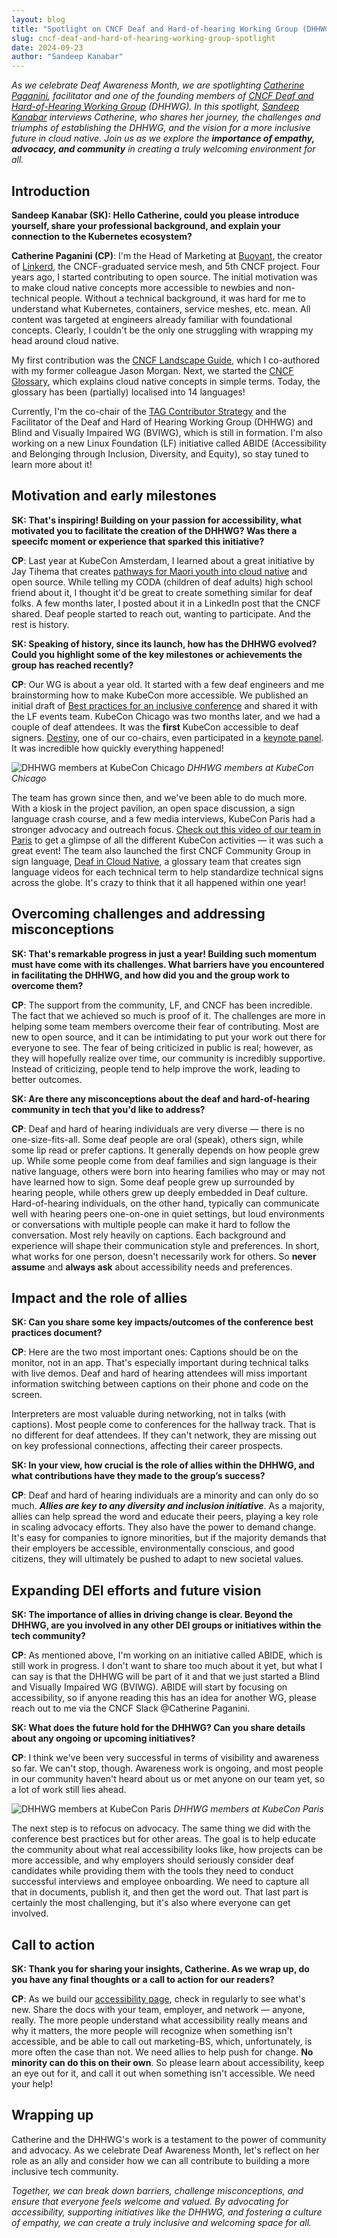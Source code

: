 ```yaml
---
layout: blog
title: "Spotlight on CNCF Deaf and Hard-of-hearing Working Group (DHHWG)"
slug: cncf-deaf-and-hard-of-hearing-working-group-spotlight
date: 2024-09-23
author: "Sandeep Kanabar"
---
```


_As we celebrate Deaf Awareness Month, we are spotlighting [Catherine Paganini](https://www.linkedin.com/in/catherinepaganini/), facilitator and one of the founding members of [CNCF Deaf and Hard-of-Hearing Working Group](https://contribute.cncf.io/accessibility/deaf-and-hard-of-hearing/) (DHHWG). In this spotlight, [Sandeep Kanabar](https://www.linkedin.com/in/sandeepkanabar/) interviews Catherine, who shares her journey, *the challenges and triumphs of establishing the DHHWG, and the vision for a more inclusive future in cloud native*. Join us as we explore the **importance of empathy, advocacy, and community** in creating a truly welcoming environment for all._

## Introduction
**Sandeep Kanabar (SK): Hello Catherine, could you please introduce yourself, share your professional background, and explain your connection to the Kubernetes ecosystem?**

**Catherine Paganini (CP)**: I'm the Head of Marketing at [Buoyant](https://buoyant.io/), the creator of [Linkerd](https://linkerd.io/), the CNCF-graduated service mesh, and 5th CNCF project. Four years ago, I started contributing to open source. The initial motivation was to make cloud native concepts more accessible to newbies and non-technical people. Without a technical background, it was hard for me to understand what Kubernetes, containers, service meshes, etc. mean. All content was targeted at engineers already familiar with foundational concepts. Clearly, I couldn't be the only one struggling with wrapping my head around cloud native. 

My first contribution was the [CNCF Landscape Guide](https://landscape.cncf.io/guide#introduction), which I co-authored with my former colleague Jason Morgan. Next, we started the [CNCF Glossary](https://glossary.cncf.io/), which explains cloud native concepts in simple terms. Today, the glossary has been (partially) localised into 14 languages! 

Currently, I'm the co-chair of the [TAG Contributor Strategy](https://contribute.cncf.io/about/) and the Facilitator of the Deaf and Hard of Hearing Working Group (DHHWG) and Blind and Visually Impaired WG (BVIWG), which is still in formation. I'm also working on a new Linux Foundation (LF) initiative called ABIDE (Accessibility and Belonging through Inclusion, Diversity, and Equity), so stay tuned to learn more about it! 

## Motivation and early milestones
**SK: That's inspiring! Building on your passion for accessibility, what motivated you to facilitate the creation of the DHHWG? Was there a speecifc moment or experience that sparked this initiative?**

**CP**: Last year at KubeCon Amsterdam, I learned about a great initiative by Jay Tihema that creates [pathways for Maori youth into cloud native](https://contribute.cncf.io/resources/videos/2023/from-maori-to-deaf-engineers/) and open source. While telling my CODA (children of deaf adults) high school friend about it, I thought it'd be great to create something similar for deaf folks. A few months later, I posted about it in a LinkedIn post that the CNCF shared. Deaf people started to reach out, wanting to participate. And the rest is history. 

**SK: Speaking of history, since its launch, how has the DHHWG evolved? Could you highlight some of the key milestones or achievements the group has reached recently?**

**CP**: Our WG is about a year old. It started with a few deaf engineers and me brainstorming how to make KubeCon more accessible. We published an initial draft of [Best practices for an inclusive conference](https://contribute.cncf.io/accessibility/deaf-and-hard-of-hearing/conference-best-practices/) and shared it with the LF events team. KubeCon Chicago was two months later, and we had a couple of deaf attendees. It was the **first**  KubeCon accessible to deaf signers. [Destiny](https://www.linkedin.com/in/destiny-o-connor-28b2a5255/), one of our co-chairs, even participated in a [keynote panel](https://youtu.be/3WJ_s4Jvbsk?si=iscthTiCyMxoMUqY&t=347). It was incredible how quickly everything happened!
 
![DHHWG members at KubeCon Chicago](cncf-dhhwg-chicago.jpg)
*DHHWG members at KubeCon Chicago*

The team has grown since then, and we've been able to do much more. With a kiosk in the project pavilion, an open space discussion, a sign language crash course, and a few media interviews, KubeCon Paris had a stronger advocacy and outreach focus. [Check out this video of our team in Paris](https://www.youtube.com/watch?v=E8AcyqsgAyQ) to get a glimpse of all the different KubeCon activities — it was such a great event! The team also launched the first CNCF Community Group in sign language, [Deaf in Cloud Native](https://community.cncf.io/deaf-in-cloud-native/), a glossary team that creates sign language videos for each technical term to help standardize technical signs across the globe. It's crazy to think that it all happened within one year! 

## Overcoming challenges and addressing misconceptions
**SK: That's remarkable progress in just a year! Building such momentum must have come with its challenges. What barriers have you encountered in facilitating the DHHWG, and how did you and the group work to overcome them?**

**CP**: The support from the community, LF, and CNCF has been incredible. The fact that we achieved so much is proof of it. The challenges are more in helping some team members overcome their fear of contributing. Most are new to open source, and it can be intimidating to put your work out there for everyone to see. The fear of being criticized in public is real; however, as they will hopefully realize over time, our community is incredibly supportive. Instead of criticizing, people tend to help improve the work, leading to better outcomes.

**SK: Are there any misconceptions about the deaf and hard-of-hearing community in tech that you'd like to address?**

**CP**: Deaf and hard of hearing individuals are very diverse — there is no one-size-fits-all. Some deaf people are oral (speak), others sign, while some lip read or prefer captions. It generally depends on how people grew up. While some people come from deaf families and sign language is their native language, others were born into hearing families who may or may not have learned how to sign. Some deaf people grew up surrounded by hearing people, while others grew up deeply embedded in Deaf culture. Hard-of-hearing individuals, on the other hand, typically can communicate well with hearing peers one-on-one in quiet settings, but loud environments or conversations with multiple people can make it hard to follow the conversation. Most rely heavily on captions. Each background and experience will shape their communication style and preferences. In short, what works for one person, doesn't necessarily work for others. So **never assume** and **always ask** about accessibility needs and preferences.

## Impact and the role of allies
**SK: Can you share some key impacts/outcomes of the conference best practices document?**

**CP**: Here are the two most important ones: Captions should be on the monitor, not in an app. That's especially important during technical talks with live demos. Deaf and hard of hearing attendees will miss important information switching between captions on their phone and code on the screen. 

Interpreters are most valuable during networking, not in talks (with captions). Most people come to conferences for the hallway track. That is no different for deaf attendees. If they can't network, they are missing out on key professional connections, affecting their career prospects. 


**SK: In your view, how crucial is the role of allies within the DHHWG, and what contributions have they made to the group’s success?**

**CP**: Deaf and hard of hearing individuals are a minority and can only do so much. ***Allies are key to any diversity and inclusion initiative***. As a majority, allies can help spread the word and educate their peers, playing a key role in scaling advocacy efforts. They also have the power to demand change. It's easy for companies to ignore minorities, but if the majority demands that their employers be accessible, environmentally conscious, and good citizens, they will ultimately be pushed to adapt to new societal values. 

## Expanding DEI efforts and future vision
**SK: The importance of allies in driving change is clear. Beyond the DHHWG, are you involved in any other DEI groups or initiatives within the tech community?**

**CP**: As mentioned above, I'm working on an initiative called ABIDE, which is still work in progress. I don't want to share too much about it yet, but what I can say is that the DHHWG will be part of it and that we just started a Blind and Visually Impaired WG (BVIWG). ABIDE will start by focusing on accessibility, so if anyone reading this has an idea for another WG, please reach out to me via the CNCF Slack @Catherine Paganini.

**SK: What does the future hold for the DHHWG? Can you share details about any ongoing or upcoming initiatives?**

**CP**: I think we've been very successful in terms of visibility and awareness so far. We can't stop, though. Awareness work is ongoing, and most people in our community haven't heard about us or met anyone on our team yet, so a lot of work still lies ahead. 

![DHHWG members at KubeCon Paris](cncf-dhhwg-paris.jpg)
*DHHWG members at KubeCon Paris*



The next step is to refocus on advocacy. The same thing we did with the conference best practices but for other areas. The goal is to help educate the community about what real accessibility looks like, how projects can be more accessible, and why employers should seriously consider deaf candidates while providing them with the tools they need to conduct successful interviews and employee onboarding. We need to capture all that in documents, publish it, and then get the word out. That last part is certainly the most challenging, but it's also where everyone can get involved. 

## Call to action
**SK: Thank you for sharing your insights, Catherine. As we wrap up, do you have any final thoughts or a call to action for our readers?**

**CP**: As we build our [accessibility page](https://contribute.cncf.io/accessibility/deaf-and-hard-of-hearing/), check in regularly to see what's new. Share the docs with your team, employer, and network — anyone, really. The more people understand what accessibility really means and why it matters, the more people will recognize when something isn't accessible, and be able to call out marketing-BS, which, unfortunately, is more often the case than not. We need allies to help push for change. **No minority can do this on their own**. So please learn about accessibility, keep an eye out for it, and call it out when something isn't accessible. We need your help! 

## Wrapping up

Catherine and the DHHWG's work is a testament to the power of community and advocacy. As we celebrate Deaf Awareness Month, let's reflect on her role as an ally and consider how we can all contribute to building a more inclusive tech community.

*Together, we can break down barriers, challenge misconceptions, and ensure that everyone feels welcome and valued. By advocating for accessibility, supporting initiatives like the DHHWG, and fostering a culture of empathy, we can create a truly inclusive and welcoming space for all.*
